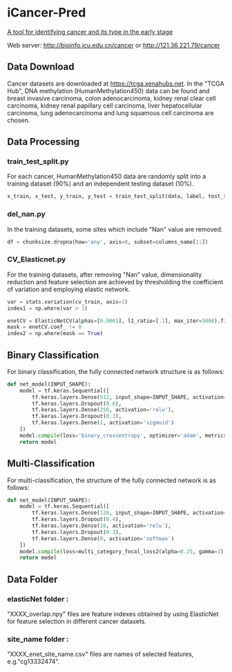# iCancer-Pred
[A tool for identifying cancer and its type in the early stage](https://doi.org/10.1016/j.ygeno.2022.110486)

Web server: http://bioinfo.jcu.edu.cn/cancer or http://121.36.221.79/cancer


##  <a name="Data Download"></a> Data Download
Cancer datasets are downloaded at https://tcga.xenahubs.net. 
In the "TCGA Hub", DNA methylation (HumanMethylation450) data can be found and breast invasive carcinoma, colon adenocarcinoma, kidney renal clear cell carcinoma, kidney renal papillary cell carcinoma, liver hepatocellular carcinoma, lung adenocarcinoma and lung squamous cell carcinoma are chosen.

##  <a name="Data Processing"></a> Data Processing
### train_test_split.py
For each cancer, HumanMethylation450 data are randomly split into a training dataset (90%) and an independent testing dataset (10%).
```python
x_train, x_test, y_train, y_test = train_test_split(data, label, test_size=0.1, random_state=42, shuffle=True)
```
### del_nan.py
In the training datasets, some sites which include "Nan" value are removed.
```python
df = chunksize.dropna(how='any', axis=0, subset=columns_name[1:])
```
### CV_Elasticnet.py
For the training datasets, after removing "Nan" value, dimensionality reduction and feature selection are achieved by thresholding the coefficient of variation and employing elastic network.
```python
var = stats.variation(cv_train, axis=1)
index1 = np.where(var > 1)
```
```python
enetCV = ElasticNetCV(alphas=[0.0001], l1_ratio=[.1], max_iter=5000).fit(elanet_train, y_train)
mask = enetCV.coef_ != 0
index2 = np.where(mask == True)
```
##  <a name="Binary Classification"></a> Binary Classification
For binary classification, the fully connected network structure is as follows:
```python
def net_model(INPUT_SHAPE):
    model = tf.keras.Sequential([
        tf.keras.layers.Dense(512, input_shape=INPUT_SHAPE, activation='relu'),
        tf.keras.layers.Dropout(0.6),
        tf.keras.layers.Dense(256, activation='relu'),
        tf.keras.layers.Dropout(0.3),
        tf.keras.layers.Dense(1, activation='sigmoid')
    ])
    model.compile(loss='binary_crossentropy', optimizer='adam', metrics=['accuracy'])
    return model
```

##  <a name="Multi-Classification"></a> Multi-Classification
For multi-classification, the structure of the fully connected network is as follows:
```python
def net_model(INPUT_SHAPE):
    model = tf.keras.Sequential([
        tf.keras.layers.Dense(128, input_shape=INPUT_SHAPE, activation='relu'),
        tf.keras.layers.Dropout(0.4),
        tf.keras.layers.Dense(16, activation='relu'),
        tf.keras.layers.Dropout(0.3),
        tf.keras.layers.Dense(8, activation='softmax')
    ])
    model.compile(loss=multi_category_focal_loss2(alpha=0.25, gamma=1), optimizer='adam', metrics=['accuracy'])
    return model
```
##  <a name="Data Folder"></a> Data Folder
###  elasticNet folder :
"XXXX_overlap.npy" files are feature indexes obtained by using ElasticNet for feature selection in different cancer datasets.
###  site_name folder :
"XXXX_enet_site_name.csv" files are names of selected features, e.g."cg13332474".




